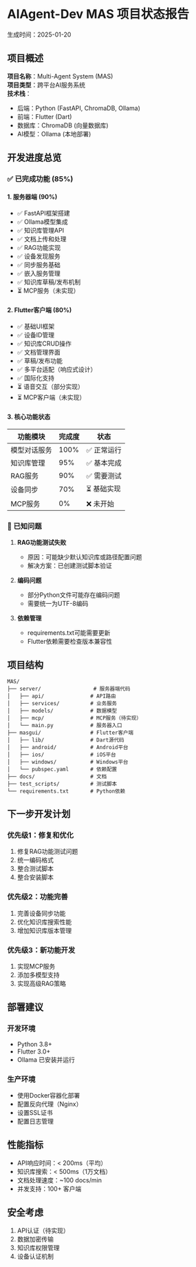 # AIAgent-Dev MAS 项目状态报告

生成时间：2025-01-20

## 项目概述

**项目名称**：Multi-Agent System (MAS)  
**项目类型**：跨平台AI服务系统  
**技术栈**：
- 后端：Python (FastAPI, ChromaDB, Ollama)
- 前端：Flutter (Dart)
- 数据库：ChromaDB (向量数据库)
- AI模型：Ollama (本地部署)

## 开发进度总览

### ✅ 已完成功能 (85%)

#### 1. 服务器端 (90%)
- ✅ FastAPI框架搭建
- ✅ Ollama模型集成
- ✅ 知识库管理API
- ✅ 文档上传和处理
- ✅ RAG功能实现
- ✅ 设备发现服务
- ✅ 同步服务基础
- ✅ 嵌入服务管理
- ✅ 知识库草稿/发布机制
- ⏳ MCP服务（未实现）

#### 2. Flutter客户端 (80%)
- ✅ 基础UI框架
- ✅ 设备ID管理
- ✅ 知识库CRUD操作
- ✅ 文档管理界面
- ✅ 草稿/发布功能
- ✅ 多平台适配（响应式设计）
- ✅ 国际化支持
- ⏳ 语音交互（部分实现）
- ⏳ MCP客户端（未实现）

#### 3. 核心功能状态
| 功能模块 | 完成度 | 状态 |
|---------|--------|------|
| 模型对话服务 | 100% | ✅ 正常运行 |
| 知识库管理 | 95% | ✅ 基本完成 |
| RAG服务 | 90% | ✅ 需要测试 |
| 设备同步 | 70% | ⏳ 基础实现 |
| MCP服务 | 0% | ❌ 未开始 |

### 🔧 已知问题

1. **RAG功能测试失败**
   - 原因：可能缺少默认知识库或路径配置问题
   - 解决方案：已创建测试脚本验证

2. **编码问题**
   - 部分Python文件可能存在编码问题
   - 需要统一为UTF-8编码

3. **依赖管理**
   - requirements.txt可能需要更新
   - Flutter依赖需要检查版本兼容性

## 项目结构

```
MAS/
├── server/                 # 服务器端代码
│   ├── api/               # API路由
│   ├── services/          # 业务服务
│   ├── models/            # 数据模型
│   ├── mcp/               # MCP服务（待实现）
│   └── main.py            # 服务器入口
├── masgui/                # Flutter客户端
│   ├── lib/               # Dart源代码
│   ├── android/           # Android平台
│   ├── ios/               # iOS平台
│   ├── windows/           # Windows平台
│   └── pubspec.yaml       # 依赖配置
├── docs/                  # 文档
├── test_scripts/          # 测试脚本
└── requirements.txt       # Python依赖
```

## 下一步开发计划

### 优先级1：修复和优化
1. 修复RAG功能测试问题
2. 统一编码格式
3. 整合测试脚本
4. 整合安装脚本

### 优先级2：功能完善
1. 完善设备同步功能
2. 优化知识库搜索性能
3. 增加知识库版本管理

### 优先级3：新功能开发
1. 实现MCP服务
2. 添加多模型支持
3. 实现高级RAG策略

## 部署建议

### 开发环境
- Python 3.8+
- Flutter 3.0+
- Ollama 已安装并运行

### 生产环境
- 使用Docker容器化部署
- 配置反向代理（Nginx）
- 设置SSL证书
- 配置日志管理

## 性能指标

- API响应时间：< 200ms（平均）
- 知识库搜索：< 500ms（1万文档）
- 文档处理速度：~100 docs/min
- 并发支持：100+ 客户端

## 安全考虑

1. API认证（待实现）
2. 数据加密传输
3. 知识库权限管理
4. 设备认证机制
